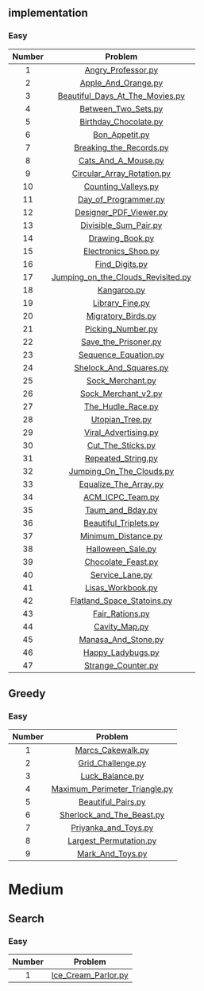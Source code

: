 ## implementation


### Easy
Number | Problem 
:---: | :---:
1|[Angry_Professor.py](implementation/Angry_Professor.py)
2|[Apple_And_Orange.py](implementation/Apple_And_Orange.py)
3|[Beautiful_Days_At_The_Movies.py](implementation/Beautiful_Days_At_The_Movies.py)
4|[Between_Two_Sets.py](implementation/Between_Two_Sets.py)
5|[Birthday_Chocolate.py](implementation/Birthday_Chocolate.py)
6|[Bon_Appetit.py](implementation/Bon_Appetit.py)
7|[Breaking_the_Records.py](implementation/Breaking_the_Records.py)
8|[Cats_And_A_Mouse.py](implementation/Cats_And_A_Mouse.py)
9|[Circular_Array_Rotation.py](implementation/Circular_Array_Rotation.py)	  	 
10|[Counting_Valleys.py](implementation/Counting_Valleys.py)
11|[Day_of_Programmer.py](implementation/Day_of_Programmer.py)
12|[Designer_PDF_Viewer.py](implementation/Designer_PDF_Viewer.py)	 
13|[Divisible_Sum_Pair.py](implementation/Divisible_Sum_Pair.py)
14|[Drawing_Book.py](implementation/Drawing_Book.py)
15|[Electronics_Shop.py](implementation/Electronics_Shop.py)
16|[Find_Digits.py](implementation/Find_Digits.py)
17|[Jumping_on_the_Clouds_Revisited.py](implementation/Jumping_on_the_Clouds_Revisited.py)
18|[Kangaroo.py](implementation/Kangaroo.py)
19|[Library_Fine.py](implementation/Library_Fine.py)
20|[Migratory_Birds.py](implementation/Migratory_Birds.py)
21|[Picking_Number.py](implementation/Picking_Number.py)
22|[Save_the_Prisoner.py](implementation/Save_the_Prisoner.py)
23|[Sequence_Equation.py](implementation/Sequence_Equation.py)
24|[Shelock_And_Squares.py](implementation/Shelock_And_Squares.py)
25|[Sock_Merchant.py](implementation/Sock_Merchant.py)
26|[Sock_Merchant_v2.py](implementation/Sock_Merchant_v2.py)
27|[The_Hudle_Race.py](implementation/The_Hudle_Race.py)
28|[Utopian_Tree.py](implementation/Utopian_Tree.py)
29|[Viral_Advertising.py](implementation/Viral_Advertising.py)
30|[Cut_The_Sticks.py](implementation/Cut_the_Sticks.py)
31|[Repeated_String.py](implementation/Repeated_String.py)
32|[Jumping_On_The_Clouds.py](implementation/Jumping_On_The_Clouds.py)
33|[Equalize_The_Array.py](implementation/Equalize_The_Array.py)
34|[ACM_ICPC_Team.py](implementation/ACM_ICPC_Team.py)
35|[Taum_and_Bday.py](implementation/Taum_and_Bday.py)
36|[Beautiful_Triplets.py](implementation/Beautiful_Triplets.py)
37|[Minimum_Distance.py](implementation/Minimum_Distance.py)
38|[Halloween_Sale.py](implementation/Halloween_Sale.py)
39|[Chocolate_Feast.py](implementation/Chocolate_Feast.py)
40|[Service_Lane.py](implementation/Service_Lane.py)
41|[Lisas_Workbook.py](implementation/Lisas_Workbook.py)
42|[Flatland_Space_Statoins.py](implementation/Flatland_Space_Statoins.py)
43|[Fair_Rations.py](implementation/Fair_Rations.py)
44|[Cavity_Map.py](implementation/Cavity_map.py)
45|[Manasa_And_Stone.py](implementation/Manasa_And_Stone.py)
46|[Happy_Ladybugs.py](implementation/Happy_Ladybugs.py)
47|[Strange_Counter.py](implementation/Strange_Counter.py)



## Greedy

### Easy
Number | Problem 
:---: | :---:
1|[Marcs_Cakewalk.py](Greedy/Marcs_Cakewalk.py)
2|[Grid_Challenge.py](Greedy/Grid_Challenge.py)
3|[Luck_Balance.py](Greedy/Luck_Balance.py)
4|[Maximum_Perimeter_Triangle.py](Greedy/Maximum_Perimeter_Triangle.py)
5|[Beautiful_Pairs.py](Greedy/Beautiful_Pairs.py)
6|[Sherlock_and_The_Beast.py](Greedy/Sherlock_and_The_Beast.py)
7|[Priyanka_and_Toys.py](Greedy/Priyanka_and_Toys.py)
8|[Largest_Permutation.py](Greedy/Largest_Permutation.py)
9|[Mark_And_Toys.py](Greedy/Mark_And_Toys.py)

# Medium

## Search

### Easy 

Number | Problem 
:---: | :---:
1|[Ice_Cream_Parlor.py](Search/Ice_Cream_Parlor.py)
